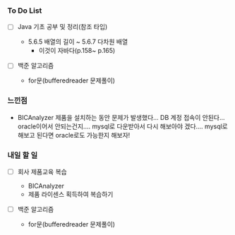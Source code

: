 ### To Do List



- [ ] Java 기초 공부 및 정리(참조 타입)
  - 5.6.5 배열의 길이 ~ 5.6.7 다차원 배열
    - 이것이 자바다(p.158~ p.165)
- [ ] 백준 알고리즘

  - for문(bufferedreader 문제풀이)

### 느낀점

- BICAnalyzer 제품을 설치하는 동안 문제가 발생했다... DB 계정 접속이 안된다... oracle이어서 안되는건지.... mysql로 다운받아서 다시 해보아야 겠다.... mysql로 해보고 된다면 oracle로도 가능한지 해보자!



### 내일 할 일

- [ ] 회사 제품교육 복습

  - BICAnalyzer
  - 제품 라이센스 획득하여 복습하기
- [ ] 백준 알고리즘

  - for문(bufferedreader 문제풀이)

